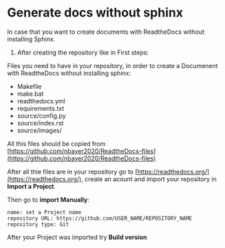 
# Generate docs without sphinx

In case that you want to create documents with ReadtheDocs without installing Sphinx.

1. After creating the repository like in First steps:

Files you need to have in your repository, in order to create a Documenent with ReadtheDocs without installing sphinx:

* Makefile
* make.bat
* readthedocs.yml
* requirements.txt
* source/config.py
* source/index.rst
* source/images/

All this files should be copied from [https://github.com/nbayer2020/ReadtheDocs-files](https://github.com/nbayer2020/ReadtheDocs-files)

After all thie files are in your repository go to [https://readthedocs.org/](https://readthedocs.org/), create an acount and import your repository in **Import  a Project**.

Then go to **import Manually**:

```
name: set a Project name
repository URL: https://github.com/USER_NAME/REPOSITORY_NAME
repository type: Git
```

After your Project was imported try **Build version**
